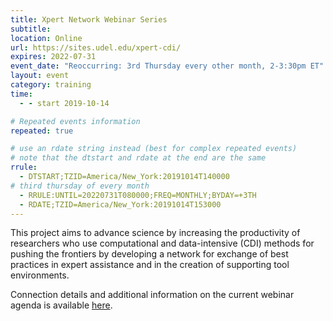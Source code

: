 ```yaml
---
title: Xpert Network Webinar Series
subtitle:
location: Online
url: https://sites.udel.edu/xpert-cdi/ 
expires: 2022-07-31
event_date: "Reoccurring: 3rd Thursday every other month, 2-3:30pm ET"
layout: event
category: training
time:
  - - start 2019-10-14

# Repeated events information
repeated: true

# use an rdate string instead (best for complex repeated events)
# note that the dtstart and rdate at the end are the same
rrule: 
  - DTSTART;TZID=America/New_York:20191014T140000
# third thursday of every month
  - RRULE:UNTIL=20220731T080000;FREQ=MONTHLY;BYDAY=+3TH
  - RDATE;TZID=America/New_York:20191014T153000
---
```


This project aims to advance science by increasing the productivity of researchers who use computational and data-intensive (CDI) methods for pushing the frontiers by developing a network for exchange of best practices in expert assistance and in the creation of supporting tool environments.

Connection details and additional information on the current webinar agenda is available [here](https://sites.udel.edu/xpert-cdi/event/upcoming-events/).

